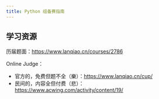 ```yaml
---
title: Python 组备赛指南
---
```


## 学习资源

历届题面：<https://www.lanqiao.cn/courses/2786>

Online Judge：

- 官方的，免费但题不全（樂）：<https://www.lanqiao.cn/cup/>
- 民间的，内容全但付费（悲）：<https://www.acwing.com/activity/content/19/>

